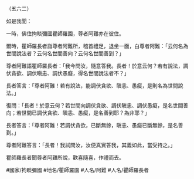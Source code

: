 （五六二）

如是我聞：

一時，佛住拘睒彌國瞿師羅園，尊者阿難亦在彼住。

爾時，瞿師羅長者詣尊者阿難所，稽首禮足，退坐一面，白尊者阿難：「云何名為世間說法者？云何名世間善向？云何名世間善到？」

尊者阿難語瞿師羅長者：「我今問汝，隨意答我。長者！於意云何？若有說法，調伏貪欲、調伏瞋恚、調伏愚癡，得名世間說法者不？」

長者答言：「尊者阿難！若有說法，能調伏貪欲、瞋恚、愚癡，是則名為世間說法。」

復問：「長者！於意云何？若世間向調伏貪欲、調伏瞋恚、調伏愚癡，是名世間善向；若世間已調伏貪欲、瞋恚、愚癡，是名善到耶？為非耶？」

長者答言：「尊者阿難！若調伏貪欲，已斷無餘，瞋恚、愚癡已斷無餘，是名善到。」

尊者阿難答言：「長者！我試問汝，汝便真實答我，其義如此，當受持之。」

瞿師羅長者聞尊者阿難所說，歡喜隨喜，作禮而去。

#國家/拘睒彌國
#地名/瞿師羅園
#人名/阿難
#人名/瞿師羅長者
